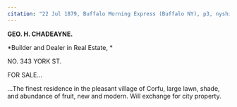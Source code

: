 ```yaml
---
citation: "22 Jul 1879, Buffalo Morning Express (Buffalo NY), p3, nyshistoricnewspapers.org."
---
```


**GEO. H. CHADEAYNE.**

*Builder and Dealer in Real Estate, *

NO. 343 YORK ST.

FOR SALE…

…The finest residence in the pleasant village of Corfu, large lawn, shade, and abundance of fruit, new and modern. Will exchange for city property.

